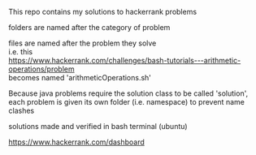 This repo contains my solutions to hackerrank problems

folders are named after the category of problem  

files are named after the problem they solve  
i.e. this  
https://www.hackerrank.com/challenges/bash-tutorials---arithmetic-operations/problem  
becomes named 'arithmeticOperations.sh'  

Because java problems require the solution class to be called 'solution',  
each problem is given its own folder (i.e. namespace) to prevent name clashes  

solutions made and verified in bash terminal (ubuntu)  

https://www.hackerrank.com/dashboard  
